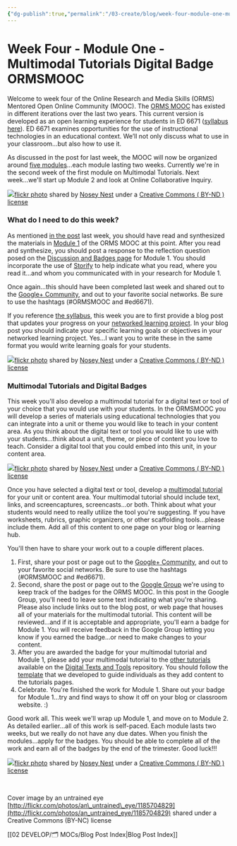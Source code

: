 ```yaml
---
{"dg-publish":true,"permalink":"/03-create/blog/week-four-module-one-multimodal-tutorials-digital-badge-ormsmooc/","title":"Week Four - Module One: Multimodal Tutorials Digital Badge #ORMSMOOC","tags":["multimodal-tutorial","orms"]}
---
```


# Week Four - Module One - Multimodal Tutorials Digital Badge ORMSMOOC

Welcome to week four of the Online Research and Media Skills (ORMS) Mentored Open Online Community (MOOC). The [ORMS MOOC](http://wiobyrne.com/join-the-orms-mooc/) has existed in different iterations over the last two years. This current version is developed as an open learning experience for students in ED 6671 ([syllabus here](https://docs.google.com/document/d/18rvWMAKhnbKiSgOalGLXsE1TrBpO62mhvQXV1OeU9SY/edit?usp=sharing)). ED 6671 examines opportunities for the use of instructional technologies in an educational context. We’ll not only discuss what to use in your classroom…but also how to use it.

As discussed in the post for last week, the MOOC will now be organized around [five modules](https://sites.google.com/site/ormsmodel/modules)...each module lasting two weeks. Currently we're in the second week of the first module on Multimodal Tutorials. Next week...we'll start up Module 2 and look at Online Collaborative Inquiry.

[![](images/2573005197_0d851f5f29.jpg)](http://flickr.com/photos/noseynest/2573005197 "Lucky Ducky freebie pic 3")[flickr photo](http://flickr.com/photos/noseynest/2573005197 "Lucky Ducky freebie pic 3") shared by [Nosey Nest](http://flickr.com/people/noseynest) under a [Creative Commons ( BY-ND ) license](http://creativecommons.org/licenses/by-nd/2.0/)

### What do I need to do this week?

As mentioned [in the post](http://wiobyrne.com/week-three-multimodal-tutorials-ormsmooc/) last week, you should have read and synthesized the materials in [Module 1](https://sites.google.com/site/ormsmodel/modules/module-1) of the ORMS MOOC at this point. After you read and synthesize, you should post a response to the reflection question posed on the [Discussion and Badges page](https://sites.google.com/site/ormsmodel/modules/module-1/discussions) for Module 1. You should incorporate the use of [Storify](http://wiobyrne.com/content-curation-using-storify-as-a-formative-assessment/) to help indicate what you read, where you read it...and whom you communicated with in your research for Module 1.

Once again...this should have been completed last week and shared out to the [Google+ Community](https://plus.google.com/communities/109374663190019101967), and out to your favorite social networks. Be sure to use the hashtags (#ORMSMOOC and #ed6671).

If you reference [the syllabus](https://docs.google.com/document/d/18rvWMAKhnbKiSgOalGLXsE1TrBpO62mhvQXV1OeU9SY/edit), this week you are to first provide a blog post that updates your progress on your [networked learning project](http://wiobyrne.com/week-two-networked-learning-project-ormsmooc-ed6671/). In your blog post you should indicate your specific learning goals or objectives in your networked learning project. Yes...I want you to write these in the same format you would write learning goals for your students.

[![](images/2573825558_89d3f62beb.jpg)](http://flickr.com/photos/noseynest/2573825558 "Lucky Ducky freebie pic 5")[flickr photo](http://flickr.com/photos/noseynest/2573825558 "Lucky Ducky freebie pic 5") shared by [Nosey Nest](http://flickr.com/people/noseynest) under a [Creative Commons ( BY-ND ) license](http://creativecommons.org/licenses/by-nd/2.0/)

### Multimodal Tutorials and Digital Badges

This week you'll also develop a multimodal tutorial for a digital text or tool of your choice that you would use with your students. In the ORMSMOOC you will develop a series of materials using educational technologies that you can integrate into a unit or theme you would like to teach in your content area. As you think about the digital text or tool you would like to use with your students...think about a unit, theme, or piece of content you love to teach. Consider a digital tool that you could embed into this unit, in your content area.

[![](images/2573000545_af4166c10e.jpg)](http://flickr.com/photos/noseynest/2573000545 "Lucky Ducky freebie pic 9")[flickr photo](http://flickr.com/photos/noseynest/2573000545 "Lucky Ducky freebie pic 9") shared by [Nosey Nest](http://flickr.com/people/noseynest) under a [Creative Commons ( BY-ND ) license](http://creativecommons.org/licenses/by-nd/2.0/)

Once you have selected a digital text or tool, develop a [multimodal tutorial](http://wiobyrne.com/creating-and-sharing-multimodal-tutorials/) for your unit or content area. Your multimodal tutorial should include text, links, and screencaptures, screencasts...or both. Think about what your students would need to really utilize the tool you're suggesting. If you have worksheets, rubrics, graphic organizers, or other scaffolding tools...please include them. Add all of this content to one page on your blog or learning hub.

You'll then have to share your work out to a couple different places.

1. First, share your post or page out to the [Google+ Community](https://plus.google.com/communities/109374663190019101967), and out to your favorite social networks. Be sure to use the hashtags (#ORMSMOOC and #ed6671).
2. Second, share the post or page out to the [Google Group](https://groups.google.com/forum/#!forum/ormsclass) we're using to keep track of the badges for the ORMS MOOC. In this post in the Google Group, you'll need to leave some text indicating what you're sharing. Please also include links out to the blog post, or web page that houses all of your materials for the multimodal tutorial. This content will be reviewed...and if it is acceptable and appropriate, you'll earn a badge for Module 1. You will receive feedback in the Google Group letting you know if you earned the badge...or need to make changes to your content.
3. After you are awarded the badge for your multimodal tutorial and Module 1, please add your multimodal tutorial to the [other tutorials](https://sites.google.com/site/textsandtools/techtutorials) available on the [Digital Texts and Tools](https://sites.google.com/site/textsandtools/) repository. You should follow the [template](https://sites.google.com/site/textsandtools/techtutorialtemplate) that we developed to guide individuals as they add content to the tutorials pages.
4. Celebrate. You're finished the work for Module 1. Share out your badge for Module 1...try and find ways to show it off on your blog or classroom website. :)

Good work all. This week we'll wrap up Module 1, and move on to Module 2. As detailed earlier...all of this work is self-paced. Each module lasts two weeks, but we really do not have any due dates. When you finish the modules...apply for the badges. You should be able to complete all of the work and earn all of the badges by the end of the trimester. Good luck!!!

[![](images/2573913470_d1ed849c54.jpg)](http://flickr.com/photos/noseynest/2573913470 "Lucky Ducky Tutorial")[flickr photo](http://flickr.com/photos/noseynest/2573913470 "Lucky Ducky Tutorial") shared by [Nosey Nest](http://flickr.com/people/noseynest) under a [Creative Commons ( BY-ND ) license](http://creativecommons.org/licenses/by-nd/2.0/)

 

Cover image by an untrained eye [http://flickr.com/photos/an\_untrained\_eye/1185704829](http://flickr.com/photos/an_untrained_eye/1185704829) shared under a Creative Commons (BY-NC) license

[[02 DEVELOP/🗂️ MOCs/Blog Post Index\|Blog Post Index]]